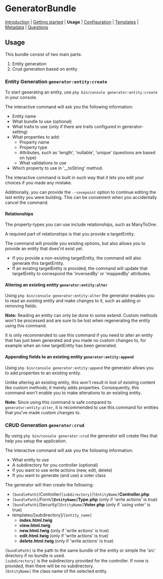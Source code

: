 GeneratorBundle
===============

 [Introduction](introduction.md#generatorbundle)
| [Getting started](getting_started.md#generatorbundle)
| **Usage**
| [Configuration](configuration.md#generatorbundle)
| [Templates](templates.md#generatorbundle)
| [Metadata](metadata.md#generatorbundle)
| [Questions](questions.md#generatorbundle)

## Usage

This bundle consist of two main parts:
1) Entity generation
2) Crud generation based on entity

### Entity Generation `generator:entity:create`

To start generating an entity, use `php bin/console generator:entity:create` in your console. 

The interactive command will ask you the following information:
- Entity name
- What bundle to use (optional)
- What traits to use (only if there are traits configured in generator-setting)
- What properties to add:
    - Property name
    - Property type
    - Attributes, such as 'length', 'nullable', 'unique'
    (questions are based on type)
    - What validations to use
- Which property to use in '__toString' method.    

The interactive command is built in such way that it lets you edit your choices
if you made any mistake.

Additionally, you can provide the `--savepoint` option to continue editing the
last entity you were building. This can be convenient when you accidentally 
cancel the command.

#### Relationships

The property-types you can use include relationships, such as ManyToOne.

A required part of relationships is that you provide a targetEntity.

The command will provide you existing options, but also allows you to provide an
entity that does'nt exist yet. 

- If you provide a non-existing targetEntity, the command will also generate this targetEntity.
- If an existing targetEntity is provided, the command will update that
targetEntity to correspond the 'inversedBy' or 'mappedBy' attributes.

#### Altering an existing entity `generator:entity:alter`

Using `php bin/console generator:entity:alter` the generator enables you to
read an existing entity and make changes to it, such as adding or removing fields.

**Note:** Reading an entity can only be done to some extend. Custom methods
won't be processed and are sure to be lost when regenerating the entity using this
command.

It is only recommended to use this command if you
need to alter an entity that has just been generated and you made no 
custom changes to, for example when an new targetEntity has been generated.

#### Appending fields to an existing entity `generator:entity:append`

Using `php bin/console generator:entity:append` the generator allows you
to add properties to an existing entity. 

Unlike altering an existing entity, this won't result in lost of existing content like
custom methods; it merely adds properties.
Consequently, this command won't enable you to make alterations to an
existing entity.

**Note:** Since using this command is safe compared to `generator:entity:alter`, it
is recommended to use this command for entities that you've made custom
changes to.


### CRUD Generation `generator:crud`

By using `php bin/console generator:crud` the generator will create files that help you setup 
the application.

The interactive command will ask you the following information:
- What entity to use
- A subdirectory for you controller (optional)
- If you want to use write actions (new, edit, delete)
- If you want to generate (and use) a voter class


The generator will then create the following:
- `[bundlePath]`/Controller/`[subdirectory]`/`[EntityName]`**Controller.php**
- `[bundlePath]`/Form/**`[EntityName]`Type.php** (only if 'write actions' is true)
- `[bundlePath]`/Security/`[EntityName]`**Voter.php** (only if 'using voter' is true)
- templates/[subdirectory]/`[entity_name]`
    - **index.html.twig**
    - **view.html.twig**
    - **new.html.twig** (only if 'write actions' is true)
    - **edit.html.twig** (only if 'write actions' is true)
    - **delete.html.twig** (only if 'write actions' is true)

`[bundlePath]` is the path to the same bundle of the entity or simple the 'src' directory
if no bundle is used.  
`[subdirectory]` is the subdirectory provided for the controller. If none is provided, then
there will be no subdirectory.  
`[EntityName]` the class name of the selected entity.